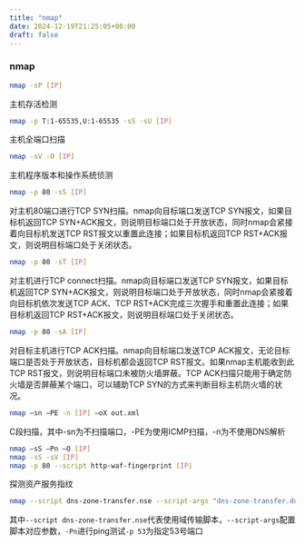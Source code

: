 ```yaml
---
title: "nmap"
date: 2024-12-19T21:25:05+08:00
draft: false
---
```


### nmap

```bash
nmap -sP [IP]
```
主机存活检测
```bash
nmap -p T:1-65535,U:1-65535 -sS -sU [IP]
```
主机全端口扫描
```bash
nmap -sV -O [IP]
```
主机程序版本和操作系统侦测
```bash
nmap -p 80 -sS [IP]
```
对主机80端口进行TCP SYN扫描。nmap向目标端口发送TCP SYN报文，如果目标机返回TCP SYN+ACK报文，则说明目标端口处于开放状态，同时nmap会紧接着向目标机发送TCP RST报文以重置此连接；如果目标机返回TCP RST+ACK报文，则说明目标端口处于关闭状态。
```bash
nmap -p 80 -sT [IP]
```
对主机进行TCP connect扫描。nmap向目标端口发送TCP SYN报文，如果目标机返回TCP SYN+ACK报文，则说明目标端口处于开放状态，同时nmap会紧接着向目标机依次发送TCP ACK、TCP RST+ACK完成三次握手和重置此连接；如果目标机返回TCP RST+ACK报文，则说明目标端口处于关闭状态。
```bash
nmap -p 80 -sA [IP]
```
对目标主机进行TCP ACK扫描。nmap向目标端口发送TCP ACK报文，无论目标端口是否处于开放状态，目标机都会返回TCP RST报文。如果nmap主机能收到此TCP RST报文，则说明目标端口未被防火墙屏蔽。TCP ACK扫描只能用于确定防火墙是否屏蔽某个端口，可以辅助TCP SYN的方式来判断目标主机防火墙的状况。

```bash
nmap –sn –PE -n [IP] –oX out.xml
```
C段扫描，其中-sn为不扫描端口，-PE为使用ICMP扫描，-n为不使用DNS解析

```bash
nmap –sS –Pn –O [IP]
nmap -sS -sV [IP]
nmap -p 80 --script http-waf-fingerprint [IP]
```
探测资产服务指纹

```bash
nmap --script dns-zone-transfer.nse --script-args "dns-zone-transfer.domain=[request_URL]" -Pn -p 53 [DNS_server]
```

其中``--script dns-zone-transfer.nse``代表使用域传输脚本，``--script-args``配置脚本对应参数，``-Pn``进行ping测试``-p 53``为指定53号端口